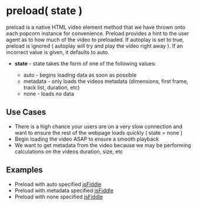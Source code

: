 preload( state )
================


preload is a native HTML video element method that we have thrown onto each popcorn instance for convenience. Preload provides a hint to the user agent as to how much of the video to preloaded.  If autoplay is set to true, preload is ignored ( autoplay will try and play the video right away ). If an incorrect value is given, it defaults to auto.

* **state** - state takes the form of one of the following values:
  
  * auto - begins loading data as soon as possible
  * metadata - only loads the videos metadata (dimensions, first frame, track list, duration, etc)
  * none - loads no data

Use Cases
----------

* There is a high chance your users are on a very slow connection and want to ensure the rest of the webpage loads quickly ( state = none )
* Begin loading the video ASAP to ensure a smooth playback
* We want to get metadata from the video because we may be performing calculations on the videos duration, size, etc

Examples
---------

* Preload with auto specified [jsFiddle](http://jsfiddle.net/6kGRK/)
* Preload with metadata specified [jsFiddle](http://jsfiddle.net/ZbG3Z/)
* Preload with none specified [jsFiddle](http://jsfiddle.net/gqcrk/)
